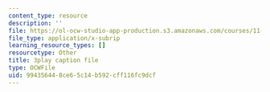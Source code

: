 ```yaml
---
content_type: resource
description: ''
file: https://ol-ocw-studio-app-production.s3.amazonaws.com/courses/11-384-malaysia-sustainable-cities-practicum-spring-2018/994356448ce65c14b592cff116fc9dcf_AuSAXLGGnXU.vtt
file_type: application/x-subrip
learning_resource_types: []
resourcetype: Other
title: 3play caption file
type: OCWFile
uid: 99435644-8ce6-5c14-b592-cff116fc9dcf
---
```

